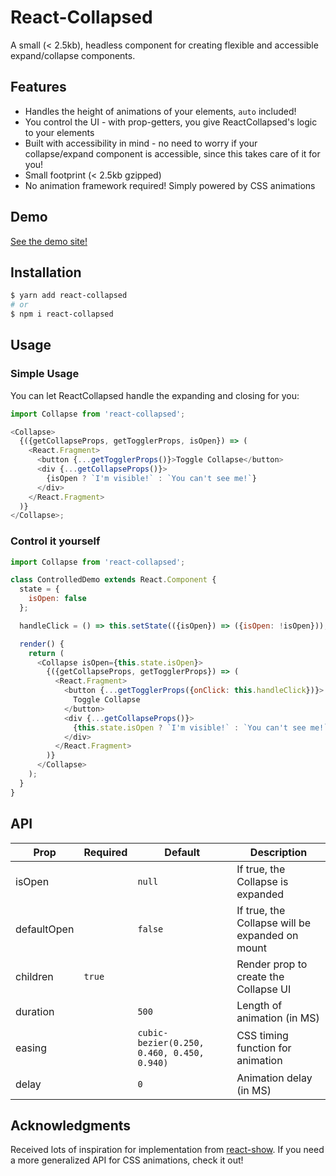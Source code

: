 # React-Collapsed

A small (< 2.5kb), headless component for creating flexible and accessible expand/collapse components.

## Features

- Handles the height of animations of your elements, `auto` included!
- You control the UI - with prop-getters, you give ReactCollapsed's logic to your elements
- Built with accessibility in mind - no need to worry if your collapse/expand component is accessible, since this takes care of it for you!
- Small footprint (< 2.5kb gzipped)
- No animation framework required! Simply powered by CSS animations

## Demo

[See the demo site!](https://react-collapsed.netlify.com/)

## Installation

```bash
$ yarn add react-collapsed
# or
$ npm i react-collapsed
```

## Usage

### Simple Usage

You can let ReactCollapsed handle the expanding and closing for you:

```js
import Collapse from 'react-collapsed';

<Collapse>
  {({getCollapseProps, getTogglerProps, isOpen}) => (
    <React.Fragment>
      <button {...getTogglerProps()}>Toggle Collapse</button>
      <div {...getCollapseProps()}>
        {isOpen ? `I'm visible!` : `You can't see me!`}
      </div>
    </React.Fragment>
  )}
</Collapse>;
```

### Control it yourself

```js
import Collapse from 'react-collapsed';

class ControlledDemo extends React.Component {
  state = {
    isOpen: false
  };

  handleClick = () => this.setState(({isOpen}) => ({isOpen: !isOpen}));

  render() {
    return (
      <Collapse isOpen={this.state.isOpen}>
        {({getCollapseProps, getTogglerProps}) => (
          <React.Fragment>
            <button {...getTogglerProps({onClick: this.handleClick})}>
              Toggle Collapse
            </button>
            <div {...getCollapseProps()}>
              {this.state.isOpen ? `I'm visible!` : `You can't see me!`}
            </div>
          </React.Fragment>
        )}
      </Collapse>
    );
  }
}
```

## API

| Prop        | Required | Default                                    | Description                                     |
| ----------- | -------- | ------------------------------------------ | ----------------------------------------------- |
| isOpen      |          | `null`                                     | If true, the Collapse is expanded               |
| defaultOpen |          | `false`                                    | If true, the Collapse will be expanded on mount |
| children    | `true`   |                                            | Render prop to create the Collapse UI           |
| duration    |          | `500`                                      | Length of animation (in MS)                     |
| easing      |          | `cubic-bezier(0.250, 0.460, 0.450, 0.940)` | CSS timing function for animation               |
| delay       |          | `0`                                        | Animation delay (in MS)                         |

## Acknowledgments

Received lots of inspiration for implementation from [react-show](https://github.com/react-tools/react-show). If you need a more generalized API for CSS animations, check it out!